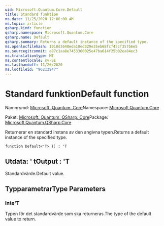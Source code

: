 ```yaml
---
uid: Microsoft.Quantum.Core.Default
title: Standard funktion
ms.date: 11/25/2020 12:00:00 AM
ms.topic: article
qsharp.kind: function
qsharp.namespace: Microsoft.Quantum.Core
qsharp.name: Default
qsharp.summary: Returns a default instance of the specified type.
ms.openlocfilehash: 1910d3648eda10ed329e35eb68fcf45cf357b6e5
ms.sourcegitcommit: a87c1aa8e7453360025e47ba614f25b02ea84ec3
ms.translationtype: MT
ms.contentlocale: sv-SE
ms.lasthandoff: 11/26/2020
ms.locfileid: "96213947"
---
```

# <a name="default-function"></a><span data-ttu-id="a4e8e-102">Standard funktion</span><span class="sxs-lookup"><span data-stu-id="a4e8e-102">Default function</span></span>

<span data-ttu-id="a4e8e-103">Namnrymd: [Microsoft. Quantum. Core](xref:Microsoft.Quantum.Core)</span><span class="sxs-lookup"><span data-stu-id="a4e8e-103">Namespace: [Microsoft.Quantum.Core](xref:Microsoft.Quantum.Core)</span></span>

<span data-ttu-id="a4e8e-104">Paket: [Microsoft. Quantum. QSharp. Core](https://nuget.org/packages/Microsoft.Quantum.QSharp.Core)</span><span class="sxs-lookup"><span data-stu-id="a4e8e-104">Package: [Microsoft.Quantum.QSharp.Core](https://nuget.org/packages/Microsoft.Quantum.QSharp.Core)</span></span>


<span data-ttu-id="a4e8e-105">Returnerar en standard instans av den angivna typen.</span><span class="sxs-lookup"><span data-stu-id="a4e8e-105">Returns a default instance of the specified type.</span></span>

```qsharp
function Default<'T> () : 'T
```


## <a name="output--t"></a><span data-ttu-id="a4e8e-106">Utdata: ' t</span><span class="sxs-lookup"><span data-stu-id="a4e8e-106">Output : 'T</span></span>

<span data-ttu-id="a4e8e-107">Standardvärde.</span><span class="sxs-lookup"><span data-stu-id="a4e8e-107">Default value.</span></span>

## <a name="type-parameters"></a><span data-ttu-id="a4e8e-108">Typparametrar</span><span class="sxs-lookup"><span data-stu-id="a4e8e-108">Type Parameters</span></span>

### <a name="t"></a><span data-ttu-id="a4e8e-109">Inte</span><span class="sxs-lookup"><span data-stu-id="a4e8e-109">'T</span></span>

<span data-ttu-id="a4e8e-110">Typen för det standardvärde som ska returneras.</span><span class="sxs-lookup"><span data-stu-id="a4e8e-110">The type of the default value to return.</span></span>